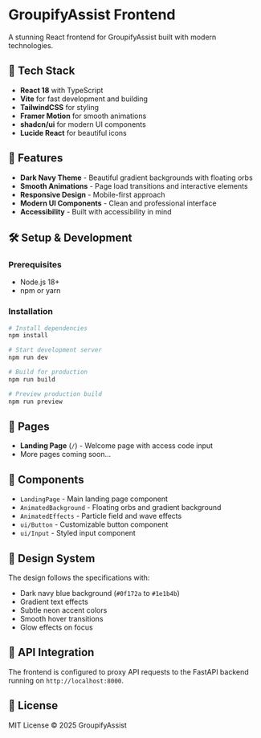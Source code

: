 # GroupifyAssist Frontend

A stunning React frontend for GroupifyAssist built with modern technologies.

## 🚀 Tech Stack

- **React 18** with TypeScript
- **Vite** for fast development and building
- **TailwindCSS** for styling
- **Framer Motion** for smooth animations
- **shadcn/ui** for modern UI components
- **Lucide React** for beautiful icons

## 🎨 Features

- **Dark Navy Theme** - Beautiful gradient backgrounds with floating orbs
- **Smooth Animations** - Page load transitions and interactive elements
- **Responsive Design** - Mobile-first approach
- **Modern UI Components** - Clean and professional interface
- **Accessibility** - Built with accessibility in mind

## 🛠️ Setup & Development

### Prerequisites
- Node.js 18+
- npm or yarn

### Installation

```bash
# Install dependencies
npm install

# Start development server
npm run dev

# Build for production
npm run build

# Preview production build
npm run preview
```

## 📱 Pages

- **Landing Page** (`/`) - Welcome page with access code input
- More pages coming soon...

## 🎯 Components

- `LandingPage` - Main landing page component
- `AnimatedBackground` - Floating orbs and gradient background
- `AnimatedEffects` - Particle field and wave effects
- `ui/Button` - Customizable button component
- `ui/Input` - Styled input component

## 🎨 Design System

The design follows the specifications with:
- Dark navy blue background (`#0f172a` to `#1e1b4b`)
- Gradient text effects
- Subtle neon accent colors
- Smooth hover transitions
- Glow effects on focus

## 🔗 API Integration

The frontend is configured to proxy API requests to the FastAPI backend running on `http://localhost:8000`.

## 📝 License

MIT License © 2025 GroupifyAssist
